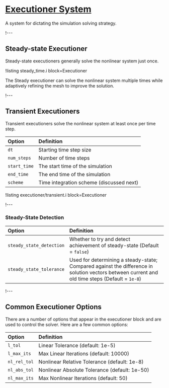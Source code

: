 # [Executioner System](syntax/Executioner/index.md)

A system for dictating the simulation solving strategy.

!---

## Steady-state Executioner

Steady-state executioners generally solve the nonlinear system just once.

!listing steady_time.i block=Executioner

The Steady executioner can solve the nonlinear system multiple times while adaptively
refining the mesh to improve the solution.

!---

## Transient Executioners

Transient executioners solve the nonlinear system at least once per time step.

| Option | Definition
| :- | :- |
| `dt` | Starting time step size |
| `num_steps` | Number of time steps |
| `start_time` | The start time of the simulation |
| `end_time` | The end time of the simulation |
| `scheme` | Time integration scheme (discussed next) |


!listing executioner/transient.i block=Executioner

!---

### Steady-State Detection

| Option | Definition |
| :- | :- |
| `steady_state_detection` | Whether to try and detect achievement of steady-state (Default = `false`) |
| `steady_state_tolerance` | Used for determining a steady-state; Compared against the difference in solution vectors between current and old time steps (Default = `1e-8`) |

!---

## Common Executioner Options

There are a number of options that appear in the executioner block and are used to control the
solver. Here are a few common options:

| Option | Definition |
| :- | :- |
| `l_tol` | Linear Tolerance (default: 1e-5) |
| `l_max_its` | Max Linear Iterations (default: 10000) |
| `nl_rel_tol` | Nonlinear Relative Tolerance (default: 1e-8) |
| `nl_abs_tol` | Nonlinear Absolute Tolerance (default: 1e-50) |
| `nl_max_its` | Max Nonlinear Iterations (default: 50) |
